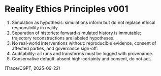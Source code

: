 # Reality Ethics Principles v001

1. Simulation as hypothesis: simulations inform but do not replace ethical responsibility in reality.
2. Separation of histories: forward-simulated history is immutable; trajectory reconstructions are labeled hypotheses.
3. No real-world interventions without: reproducible evidence, consent of affected parties, and governance sign-off.
4. Auditability: all runs and transforms must be logged with provenance.
5. Conservative default: absent high-certainty and consent, do not act.

(Trace/CGPT, 2025-09-22)
